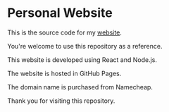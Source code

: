 # Personal Website

This is the source code for my [website](https://www.baileyho.com/).

You're welcome to use this repository as a reference.

This website is developed using React and Node.js.

The website is hosted in GitHub Pages.

The domain name is purchased from Namecheap.

Thank you for visiting this repository.
